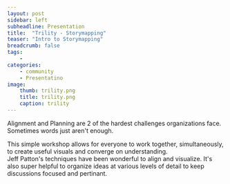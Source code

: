 ```yaml
---
layout: post
sidebar: left
subheadline: Presentation
title:  "Trility - Storymapping"
teaser: "Intro to Storymapping"
breadcrumb: false
tags:
    - 
categories:
    - community
    - Presentatino
image:
    thumb: trility.png
    title: trility.png
    caption: trility
---
```

Alignment and Planning are 2 of the hardest challenges organizations face.  
Sometimes words just aren't enough.  

This simple workshop allows for everyone to work together, simultaneously, to create useful visuals and converge on understanding.  
Jeff Patton's techniques have been wonderful to align and visualize. 
It's also super helpful to organize ideas at various levels of detail to keep discussions focused and pertinant.